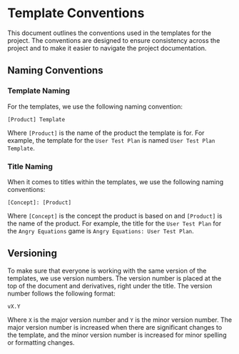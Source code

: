 # Template Conventions

This document outlines the conventions used in the templates for the project. The conventions are designed to ensure consistency across the project and to make it easier to navigate the project documentation.

## Naming Conventions

### Template Naming

For the templates, we use the following naming convention:

`[Product] Template`

Where `[Product]` is the name of the product the template is for. For example, the template for the `User Test Plan` is named `User Test Plan Template`.

### Title Naming

When it comes to titles within the templates, we use the following naming conventions:

`[Concept]: [Product]`

Where `[Concept]` is the concept the product is based on and `[Product]` is the name of the product. For example, the title for the `User Test Plan` for the `Angry Equations` game is `Angry Equations: User Test Plan`.

## Versioning

To make sure that everyone is working with the same version of the templates, we use version numbers. The version number is placed at the top of the document and derivatives, right under the title. The version number follows the following format:

`vX.Y`

Where `X` is the major version number and `Y` is the minor version number. The major version number is increased when there are significant changes to the template, and the minor version number is increased for minor spelling or formatting changes.